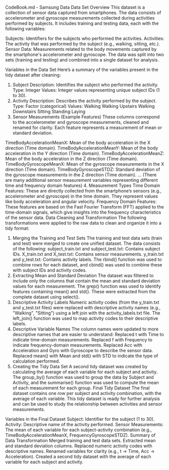 CodeBook.md - Samsung Data
Data Set Overview
This dataset is a collection of sensor data captured from smartphones. The data consists of accelerometer and gyroscope measurements collected during activities performed by subjects. It includes training and testing data, each with the following variables:

Subjects: Identifiers for the subjects who performed the activities.
Activities: The activity that was performed by the subject (e.g., walking, sitting, etc.).
Sensor Data: Measurements related to the body movements captured by the smartphone's accelerometer and gyroscope.
The data was split into two sets (training and testing) and combined into a single dataset for analysis.

Variables in the Data Set
Here’s a summary of the variables present in the tidy dataset after cleaning:

1. Subject
Description: Identifies the subject who performed the activity.
Type: Integer
Values: Integer values representing unique subject IDs (1 to 30).
2. Activity
Description: Describes the activity performed by the subject.
Type: Factor (categorical)
Values:
Walking
Walking Upstairs
Walking Downstairs
Sitting
Standing
Laying
3. Sensor Measurements (Example Features)
These columns correspond to the accelerometer and gyroscope measurements, cleaned and renamed for clarity. Each feature represents a measurement of mean or standard deviation.

TimeBodyAccelerationMeanX: Mean of the body acceleration in the X direction (Time domain).
TimeBodyAccelerationMeanY: Mean of the body acceleration in the Y direction (Time domain).
TimeBodyAccelerationMeanZ: Mean of the body acceleration in the Z direction (Time domain).
TimeBodyGyroscopeMeanX: Mean of the gyroscope measurements in the X direction (Time domain).
TimeBodyGyroscopeSTDZ: Standard deviation of the gyroscope measurements in the Z direction (Time domain).
... (There are many additional sensor measurement variables representing different time and frequency domain features)
4. Measurement Types
Time Domain Features: These are directly collected from the smartphone’s sensors (e.g., accelerometer and gyroscope) in the time domain. They represent values like body acceleration and angular velocity.
Frequency Domain Features: These features are based on the Fast Fourier Transform (FFT) applied to the time-domain signals, which give insights into the frequency characteristics of the sensor data.
Data Cleaning and Transformation
The following transformations were applied to the raw data to clean and organize it into a tidy format:

1. Merging the Training and Test Sets
The training and test data sets (train and test) were merged to create one unified dataset.
The data consists of the following:
subject_train.txt and subject_test.txt: Contains subject IDs.
X_train.txt and X_test.txt: Contains sensor measurements.
y_train.txt and y_test.txt: Contains activity labels.
The rbind() function was used to combine rows for each dataset, and cbind() was used to combine these with subject IDs and activity codes.
2. Extracting Mean and Standard Deviation
The dataset was filtered to include only the columns that contain the mean and standard deviation values for each measurement.
The grep() function was used to identify features containing mean() and std(). These were extracted from the complete dataset using select().
3. Descriptive Activity Labels
Numeric activity codes (from the y_train.txt and y_test.txt files) were replaced with descriptive activity names (e.g., "Walking", "Sitting") using a left join with the activity_labels.txt file.
The left_join() function was used to map activity codes to their descriptive labels.
4. Descriptive Variable Names
The column names were updated to more descriptive names that are easier to understand:
Replaced t with Time to indicate time-domain measurements.
Replaced f with Frequency to indicate frequency-domain measurements.
Replaced Acc with Acceleration and Gyro with Gyroscope to describe the sensor data.
Replaced mean() with Mean and std() with STD to indicate the type of calculation performed.
5. Creating the Tidy Data Set
A second tidy dataset was created by calculating the average of each variable for each subject and activity.
The group_by() function was used to group the data by Subject and Activity, and the summarise() function was used to compute the mean of each measurement for each group.
Final Tidy Dataset
The final dataset contains one row per subject and activity combination, with the average of each variable. This tidy dataset is ready for further analysis and can be used to study the relationship between activities and sensor measurements.

Variables in the Final Dataset
Subject: Identifier for the subject (1 to 30).
Activity: Descriptive name of the activity performed.
Sensor Measurements: The mean of each variable for each subject-activity combination (e.g., TimeBodyAccelerationMeanX, FrequencyGyroscopeSTDZ).
Summary of Data Transformation
Merged training and test data sets.
Extracted mean and standard deviation columns.
Replaced numeric activity codes with descriptive names.
Renamed variables for clarity (e.g., t → Time, Acc → Acceleration).
Created a second tidy dataset with the average of each variable for each subject and activity.
